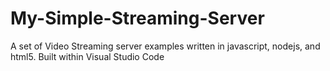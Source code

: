 # My-Simple-Streaming-Server
A set of Video Streaming server examples written in javascript, nodejs, and html5.  Built within Visual Studio Code
